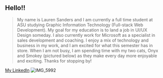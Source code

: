 ## Hello!!

> My name is Lauren Sanders and I am currently a full time student at ASU studying Graphic Information Technology (Full-stack Web Development). My goal for my education is to land a job in UI/UX Design someday. I also currently work for Microsoft as a specialist in sales development and coaching. I enjoy a mix of technology and business in my work, and I am excited for what this semester has in store. When I am not busy, I am spending time with my two cats, Onyx and Smokey (pictured below) as they make every day more enjoyable and exciting. Thanks for stopping by!
>
[My LinkedIn](https://www.linkedin.com/in/lauren-sanders-627b61240/)
![IMG_5992](https://github.com/user-attachments/assets/063fec26-7909-4452-9f09-2edd79eb9e91)
